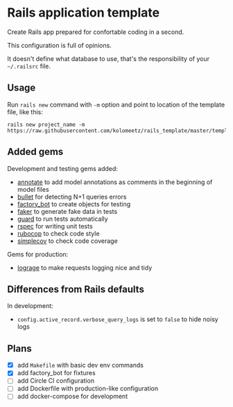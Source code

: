 # Rails application template

Create Rails app prepared for confortable coding in a second.

This configuration is full of opinions.

It doesn't define what database to use, that's the responsibility of your `~/.railsrc` file.

## Usage

Run `rails new` command with `-m` option and point to location of the template file, like this:

    rails new project_name -m https://raw.githubusercontent.com/kolomeetz/rails_template/master/template.rb

## Added gems

Development and testing gems added:

- [annotate](https://github.com/ctran/annotate_models) to add model annotations as comments in the beginning of model files
- [bullet](https://github.com/flyerhzm/bullet) for detecting N+1 queries errors
- [factory_bot](https://github.com/thoughtbot/factory_bot) to create objects for testing
- [faker](https://github.com/stympy/faker) to generate fake data in tests
- [guard](https://github.com/guard/guard) to run tests automatically
- [rspec](http://rspec.info/) for writing unit tests
- [rubocop](https://github.com/rubocop-hq/rubocop) to check code style
- [simplecov](https://github.com/colszowka/simplecov) to check code coverage

Gems for production:
- [lograge](https://github.com/roidrage/lograge) to make requests logging nice and tidy

## Differences from Rails defaults

In development:
- `config.active_record.verbose_query_logs` is set to `false` to hide noisy logs 

## Plans

- [x] add `Makefile` with basic dev env commands
- [x] add factory_bot for fixtures
- [ ] add Circle CI configuration
- [ ] add Dockerfile with production-like configuration
- [ ] add docker-compose for development
